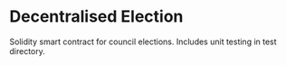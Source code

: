# Decentralised Election
Solidity smart contract for council elections. Includes unit testing in test directory.